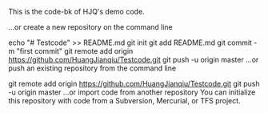 This is the code-bk of HJQ's demo code.

…or create a new repository on the command line

echo "# Testcode" >> README.md
git init
git add README.md
git commit -m "first commit"
git remote add origin https://github.com/HuangJianqiu/Testcode.git
git push -u origin master
…or push an existing repository from the command line

git remote add origin https://github.com/HuangJianqiu/Testcode.git
git push -u origin master
…or import code from another repository
You can initialize this repository with code from a Subversion, Mercurial, or
TFS project.
